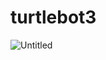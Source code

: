 # turtlebot3
![Untitled](https://github.com/user-attachments/assets/aef4550e-fed4-468a-b5e8-5e5be35424a8)


